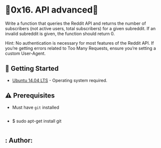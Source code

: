 # :shell:0x16. API advanced:shell:
Write a function that queries the Reddit API and returns the number of subscribers (not active users, total subscribers) for a given subreddit. If an invalid subreddit is given, the function should return 0.

Hint: No authentication is necessary for most features of the Reddit API. If you’re getting errors related to Too Many Requests, ensure you’re setting a custom User-Agent.

## :running: Getting Started
* [Ubuntu 14.04 LTS](http://releases.ubuntu.com/14.04/) - Operating system required.

## :warning: Prerequisites

* Must have `git` installed

   ```
 * $ sudo apt-get install git
   ```
   
  ## : Author:
